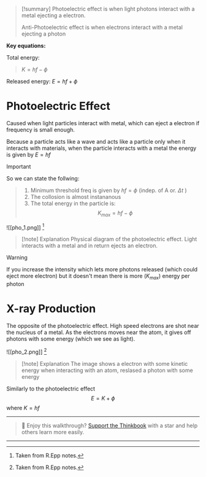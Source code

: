 
> [!summary]
> Photoelectric effect is when light photons interact with a metal ejecting a electron. 
> 
> Anti-Photoelectric effect is when electrons interact with a metal ejecting a photon
>
**Key equations:**
>
Total energy:
> $K = hf -\phi$
>
Released energy:
$E = hf + \phi$

# Photoelectric Effect
Caused when light particles interact with metal, which can eject a electron 
if frequency is small enough.

Because a particle acts like a wave and acts like a particle only when it interacts with materials, when the particle interacts with a metal the energy is given by $E = hf$ 


>[!Important]
So we can state the follwing:
>1. Minimum threshold freq is given by $hf = \phi$ (indep. of A or. $\Delta t$ )
>2. The collosion is almost instananous 
>3. The total energy in the particle is: $$ K_{max} = hf- \phi$$


![[pho_1.png]]
[^1]
>[!note] Explanation
Physical diagram of the photoelectric effect. Light interacts with a metal and in return ejects an electron.

> [!warning]
If you increase the intensity which lets more photons released (which could eject more electron) but it doesn't mean there is more ($K_{max}$) energy per photon

# X-ray Production
The opposite of the photoelectric effect. High speed electrons are shot near the nucleus of a metal. As the electrons moves near the atom, it gives off photons with some energy (which we see as light).

![[pho_2.png]]
[^1]
> [!note] Explanation
> The image shows a electron with some kinetic energy when interacting with an atom, reslased a photon with some energy

Similarly to the photoelectric effect $$E = K+\phi $$
where $K = hf$

[^1]: Taken from R.Epp notes.


---

> 🧠 Enjoy this walkthrough? [Support the Thinkbook](https://github.com/rajeevphysics/Thinkbook) with a star and help others learn more easily.

---
